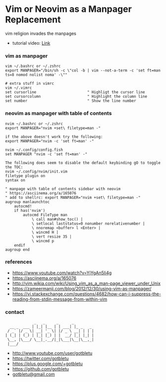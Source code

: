 # Vim or Neovim as a Manpager Replacement
vim religion invades the manpages
* tutorial video: [Link](https://www.youtube.com/watch?v=YjYgAn5li4g)

### vim as manpager
    vim ~/.bashrc or ~/.zshrc
    export MANPAGER="/bin/sh -c \"col -b | vim --not-a-term -c 'set ft=man ts=8 nomod nolist noma' -\""
    
    # extra stuff in vimrc
    vim ~/.vimrc
    set cursorline                       " Highligt the cursor line
    set cursorcolumn                     " Highlight the column line
    set number                           " Show the line number

### neovim as manpager with table of contents
    nvim ~/.bashrc or ~/.zshrc
    export MANPAGER="nvim +set\ filetype=man -"
    
    if the above doesn't work try the following:
    export MANPAGER="nvim -c 'set ft=man' -"

    nvim ~/.config/config.fish
    set MANPAGER "nvim -c 'set ft=man' -"

    The following does seem to disable the default keybinding gO to toggle the TOC: 
    nvim ~/.config/nvim/init.vim
    filetype plugin on
    syntax on
    
    " manpage with table of contents sidebar with neovim
    " https://asciinema.org/a/165076
    " add to shellrc: export MANPAGER="nvim +set\ filetype=man -"
    augroup manlaunchtoc
        autocmd!
        if has('nvim')
            autocmd FileType man
                \ call man#show_toc() |
                \ setlocal laststatus=0 nonumber norelativenumber |
                \ nnoremap <buffer> l <Enter> |
                \ wincmd H |
                \ vert resize 35 |
                \ wincmd p
        endif
    augroup end

### references
- https://www.youtube.com/watch?v=YjYgAn5li4g
- https://asciinema.org/a/165076
- http://vim.wikia.com/wiki/Using_vim_as_a_man-page_viewer_under_Unix
- https://zameermanji.com/blog/2012/12/30/using-vim-as-manpager/
- https://vi.stackexchange.com/questions/4682/how-can-i-suppress-the-reading-from-stdin-message-from-within-vim

### contact

                 _   _     _      _         
      __ _  ___ | |_| |__ | | ___| |_ _   _ 
     / _` |/ _ \| __| '_ \| |/ _ \ __| | | |
    | (_| | (_) | |_| |_) | |  __/ |_| |_| |
     \__, |\___/ \__|_.__/|_|\___|\__|\__,_|
     |___/                                  

- http://www.youtube.com/user/gotbletu
- https://twitter.com/gotbletu
- https://plus.google.com/+gotbletu
- https://github.com/gotbletu
- gotbletu@gmail.com


